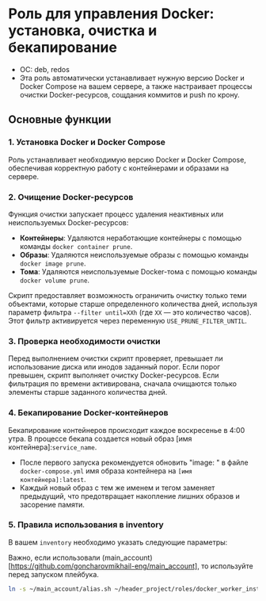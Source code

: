 # Роль для управления Docker: установка, очистка и бекапирование
- ОС: deb, redos
- Эта роль автоматически устанавливает нужную версию Docker и Docker Compose на вашем сервере, а также настраивает процессы очистки Docker-ресурсов, сощдания коммитов и push по крону.

## Основные функции

### 1. Установка Docker и Docker Compose
Роль устанавливает необходимую версию Docker и Docker Compose, обеспечивая корректную работу с контейнерами и образами на сервере.

### 2. Очищение Docker-ресурсов
Функция очистки запускает процесс удаления неактивных или неиспользуемых Docker-ресурсов:

- **Контейнеры**: Удаляются неработающие контейнеры с помощью команды `docker container prune`.
- **Образы**: Удаляются неиспользуемые образы с помощью команды `docker image prune`.
- **Тома**: Удаляются неиспользуемые Docker-тома с помощью команды `docker volume prune`.

Скрипт предоставляет возможность ограничить очистку только теми объектами, которые старше определенного количества дней, используя параметр фильтра `--filter until=XXh` (где `XX` — это количество часов). Этот фильтр активируется через переменную `USE_PRUNE_FILTER_UNTIL`.

### 3. Проверка необходимости очистки
Перед выполнением очистки скрипт проверяет, превышает ли использование диска или инодов заданный порог. Если порог превышен, скрипт выполняет очистку Docker-ресурсов. Если фильтрация по времени активирована, сначала очищаются только элементы старше заданного количества дней.

### 4. Бекапирование Docker-контейнеров
Бекапирование контейнеров происходит каждое воскресенье в 4:00 утра. В процессе бекапа создается новый образ  [имя контейнера]:`service_name`.

- После первого запуска рекомендуется обновить "image: " в файле `docker-compose.yml` имя образа контейнера на `[имя контейнера]:latest`.
- Каждый новый образ с тем же именем и тегом заменяет предыдущий, что предотвращает накопление лишних образов и засорение памяти.

### 5. Правила использования в inventory
В вашем `inventory` необходимо указать следующие параметры:

Важно, если использовали (main_account)[https://github.com/goncharovmikhail-eng/main_account], то используйте перед запуском плейбука.
```bash
ln -s ~/main_account/alias.sh ~/header_project/roles/docker_worker_install/files/alias.sh
```

